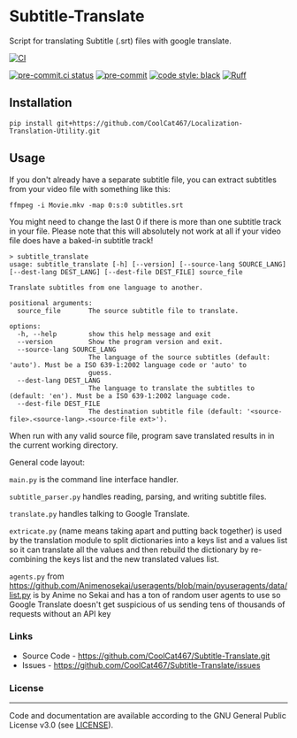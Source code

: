 # Subtitle-Translate
Script for translating Subtitle (.srt) files with google translate.

[![CI](https://github.com/CoolCat467/Subtitle-Translate/actions/workflows/ci.yml/badge.svg)](https://github.com/CoolCat467/Subtitle-Translate/actions/workflows/ci.yml)
<!-- BADGIE TIME -->

[![pre-commit.ci status](https://results.pre-commit.ci/badge/github/CoolCat467/Subtitle-Translate/main.svg)](https://results.pre-commit.ci/latest/github/CoolCat467/Subtitle-Translate/main)
[![pre-commit](https://img.shields.io/badge/pre--commit-enabled-brightgreen?logo=pre-commit)](https://github.com/pre-commit/pre-commit)
[![code style: black](https://img.shields.io/badge/code_style-black-000000.svg)](https://github.com/psf/black)
[![Ruff](https://img.shields.io/endpoint?url=https://raw.githubusercontent.com/astral-sh/ruff/main/assets/badge/v2.json)](https://github.com/astral-sh/ruff)

<!-- END BADGIE TIME -->

## Installation
```console
pip install git+https://github.com/CoolCat467/Localization-Translation-Utility.git
```

## Usage
If you don't already have a separate subtitle file, you can
extract subtitles from your video file with something like this:
```console
ffmpeg -i Movie.mkv -map 0:s:0 subtitles.srt
```
You might need to change the last 0 if there is more than one subtitle
track in your file.
Please note that this will absolutely not work at all if your video file
does have a baked-in subtitle track!

```console
> subtitle_translate
usage: subtitle_translate [-h] [--version] [--source-lang SOURCE_LANG] [--dest-lang DEST_LANG] [--dest-file DEST_FILE] source_file

Translate subtitles from one language to another.

positional arguments:
  source_file       The source subtitle file to translate.

options:
  -h, --help        show this help message and exit
  --version         Show the program version and exit.
  --source-lang SOURCE_LANG
                    The language of the source subtitles (default: 'auto'). Must be a ISO 639-1:2002 language code or 'auto' to
                    guess.
  --dest-lang DEST_LANG
                    The language to translate the subtitles to (default: 'en'). Must be a ISO 639-1:2002 language code.
  --dest-file DEST_FILE
                    The destination subtitle file (default: '<source-file>.<source-lang>.<source-file ext>').
```

When run with any valid source file, program save translated results in <dest-file> in the current working directory.



General code layout:

`main.py` is the command line interface handler.

`subtitle_parser.py` handles reading, parsing, and writing subtitle files.

`translate.py` handles talking to Google Translate.

`extricate.py` (name means taking apart and putting back together) is used by the translation
module to split dictionaries into a keys list and a values list so it can translate all the
values and then rebuild the dictionary by re-combining the keys list and the new translated
values list.

`agents.py` from https://github.com/Animenosekai/useragents/blob/main/pyuseragents/data/list.py
is by Anime no Sekai and has a ton of random user agents to use so Google Translate
doesn't get suspicious of us sending tens of thousands of requests without an API key


### Links
* Source Code - https://github.com/CoolCat467/Subtitle-Translate.git
* Issues      - https://github.com/CoolCat467/Subtitle-Translate/issues

### License
-------
Code and documentation are available according to the GNU General Public License v3.0 (see [LICENSE](https://github.com/CoolCat467/Subtitle-Translate/blob/HEAD/LICENSE)).
